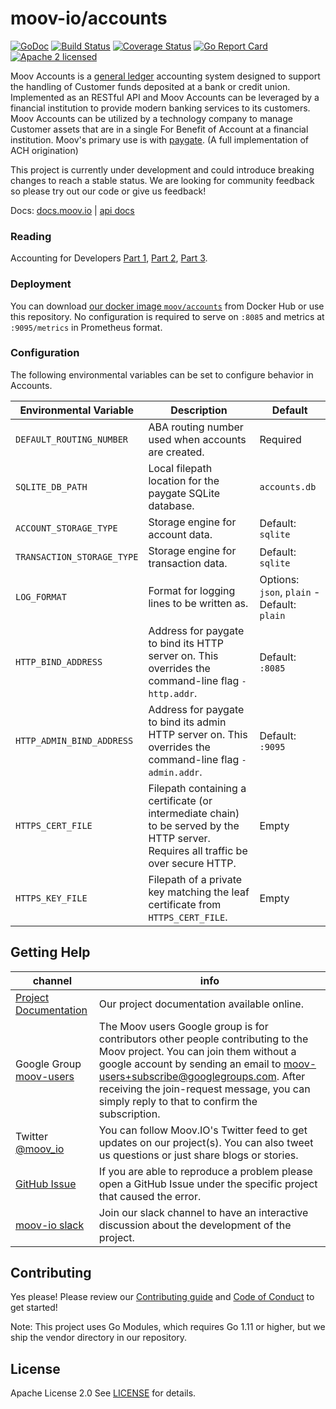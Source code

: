 moov-io/accounts
===

[![GoDoc](https://godoc.org/github.com/moov-io/accounts?status.svg)](https://godoc.org/github.com/moov-io/accounts)
[![Build Status](https://travis-ci.com/moov-io/accounts.svg?branch=master)](https://travis-ci.com/moov-io/accounts)
[![Coverage Status](https://codecov.io/gh/moov-io/accounts/branch/master/graph/badge.svg)](https://codecov.io/gh/moov-io/accounts)
[![Go Report Card](https://goreportcard.com/badge/github.com/moov-io/accounts)](https://goreportcard.com/report/github.com/moov-io/accounts)
[![Apache 2 licensed](https://img.shields.io/badge/license-Apache2-blue.svg)](https://raw.githubusercontent.com/moov-io/accounts/master/LICENSE)

Moov Accounts is a [general ledger](https://en.wikipedia.org/wiki/General_ledger) accounting system designed to support the handling of Customer funds deposited at a bank or credit union. Implemented as an RESTful API and Moov Accounts can be leveraged by a financial institution to provide modern banking services to its customers. Moov Accounts can be utilized by a technology company to manage Customer assets that are in a single For Benefit of Account at a financial institution. Moov's primary use is with [paygate](https://github.com/moov-io/paygate). (A full implementation of ACH origination)

This project is currently under development and could introduce breaking changes to reach a stable status. We are looking for community feedback so please try out our code or give us feedback!

Docs: [docs.moov.io](https://docs.moov.io/) | [api docs](https://api.moov.io/apps/accounts/)

### Reading

Accounting for Developers [Part 1](https://docs.google.com/document/d/1HDLRa6vKpclO1JtxbGB5NeAYWf8cf1UMGy22o8OZZq4/edit#heading=h.jo5avukxj1q), [Part 2](https://docs.google.com/document/d/1qhtirHUzPu7Od7yX3A4kA424tjFCv5Kbi42xj49tKlw/edit), [Part 3](https://docs.google.com/document/d/1kIwonczHvJLgzcijLtljHc5fccQ6fKI6TodhnGYHCEA/edit).

### Deployment

You can download [our docker image `moov/accounts`](https://hub.docker.com/r/moov/accounts/) from Docker Hub or use this repository. No configuration is required to serve on `:8085` and metrics at `:9095/metrics` in Prometheus format.

### Configuration

The following environmental variables can be set to configure behavior in Accounts.

| Environmental Variable | Description | Default |
|-----|-----|-----|
| `DEFAULT_ROUTING_NUMBER` | ABA routing number used when accounts are created. | Required |
| `SQLITE_DB_PATH`| Local filepath location for the paygate SQLite database. | `accounts.db` |
| `ACCOUNT_STORAGE_TYPE` | Storage engine for account data. | Default: `sqlite` |
| `TRANSACTION_STORAGE_TYPE` | Storage engine for transaction data. | Default: `sqlite` |
| `LOG_FORMAT` | Format for logging lines to be written as. | Options: `json`, `plain` - Default: `plain` |
| `HTTP_BIND_ADDRESS` | Address for paygate to bind its HTTP server on. This overrides the command-line flag `-http.addr`. | Default: `:8085` |
| `HTTP_ADMIN_BIND_ADDRESS` | Address for paygate to bind its admin HTTP server on. This overrides the command-line flag `-admin.addr`. | Default: `:9095` |
| `HTTPS_CERT_FILE` | Filepath containing a certificate (or intermediate chain) to be served by the HTTP server. Requires all traffic be over secure HTTP. | Empty |
| `HTTPS_KEY_FILE`  | Filepath of a private key matching the leaf certificate from `HTTPS_CERT_FILE`. | Empty |

## Getting Help

 channel | info
 ------- | -------
 [Project Documentation](https://docs.moov.io/) | Our project documentation available online.
 Google Group [moov-users](https://groups.google.com/forum/#!forum/moov-users)| The Moov users Google group is for contributors other people contributing to the Moov project. You can join them without a google account by sending an email to [moov-users+subscribe@googlegroups.com](mailto:moov-users+subscribe@googlegroups.com). After receiving the join-request message, you can simply reply to that to confirm the subscription.
Twitter [@moov_io](https://twitter.com/moov_io)	| You can follow Moov.IO's Twitter feed to get updates on our project(s). You can also tweet us questions or just share blogs or stories.
[GitHub Issue](https://github.com/moov-io) | If you are able to reproduce a problem please open a GitHub Issue under the specific project that caused the error.
[moov-io slack](https://slack.moov.io/) | Join our slack channel to have an interactive discussion about the development of the project.

## Contributing

Yes please! Please review our [Contributing guide](CONTRIBUTING.md) and [Code of Conduct](https://github.com/moov-io/ach/blob/master/CODE_OF_CONDUCT.md) to get started!

Note: This project uses Go Modules, which requires Go 1.11 or higher, but we ship the vendor directory in our repository.

## License

Apache License 2.0 See [LICENSE](LICENSE) for details.
